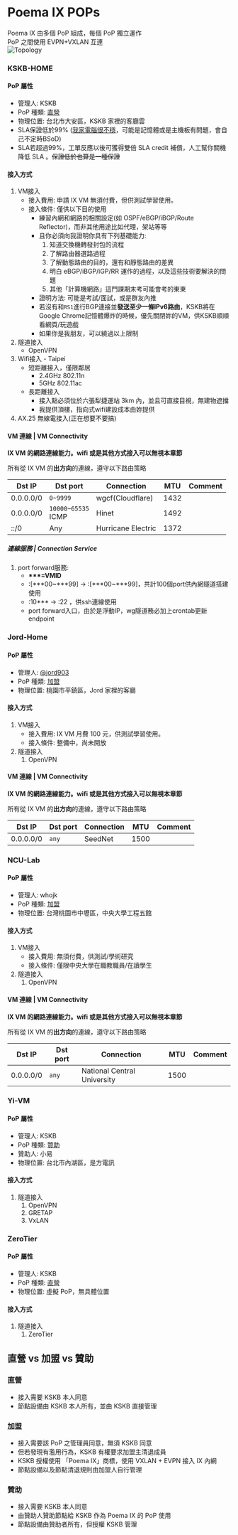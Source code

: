 # Poema IX POPs

Poema IX 由多個 PoP 組成，每個 PoP 獨立運作  
PoP 之間使用 EVPN+VXLAN 互連  
![Topology](https://i.imgur.com/MtAmPL6.png)

### KSKB-HOME

#### PoP 屬性
* 管理人: KSKB
* PoP 種類: [直營](#TYPE)
* 物理位置: 台北市大安區，KSKB 家裡的客廳雲
* SLA保證低於99% ([我家電腦很不穩](https://www.kskb.eu.org/2022/06/5.html)，可能是記憶體或是主機板有問題，會自己不定時BSoD)  
* SLA若超過99%，工單反應以後可獲得雙倍 SLA credit 補償，人工幫你關機降低 SLA 。~~保證低於也算是一種保證~~  

#### 接入方式

1. VM接入
    * 接入費用: 申請 IX VM 無須付費，但供測試學習使用。
    * 接入條件: 僅供以下目的使用
        * 練習內網和網路的相關設定(如 OSPF/eBGP/iBGP/Route Reflector)，而非其他用途比如代理，架站等等
        * 且你必須向我證明你具有下列基礎能力:
            1. 知道交換機轉發封包的流程
            2. 了解路由器選路過程
            3. 了解動態路由的目的，還有和靜態路由的差異
            4. 明白 eBGP/iBGP/iGP/RR 運作的過程，以及這些技術要解決的問題
            5. 其他「計算機網路」這門課期末考可能會考的東東
        * 證明方法: 可能是考試/面試，或是群友內推
        * 若沒有和`RS1`進行BGP連接並**發送至少一條IPv6路由**，KSKB將在Google Chrome記憶體爆炸的時候，優先關閉妳的VM，供KSKB順順看網頁/玩遊戲  
        * 如果你是我朋友，可以繞過以上限制
2. 隧道接入
    * OpenVPN
3. Wifi接入 - Taipei
    * 短距離接入，僅限鄰居
        * 2.4GHz 802.11n
        * 5GHz 802.11ac
    * 長距離接入
        * 接入點必須位於六張犁捷運站 3km 內，並且可直接目視，無建物遮擋
        * 我提供頂樓，指向式wifi建設成本由妳提供
4. AX.25 無線電接入(正在想要不要搞)

#### VM 連線 | VM Connectivity
**IX VM 的網路連線能力。wifi 或是其他方式接入可以無視本章節**

所有從 IX VM 的**出方向**的連線，遵守以下路由策略

| Dst IP           | Dst port                | Connection                  | MTU  | Comment         |
|------------------|-------------------------|-----------------------------|------|-----------------|
| 0.0.0.0/0        | `0~9999`                | wgcf(Cloudflare)            | 1432 |                 |
| 0.0.0.0/0        | `10000~65535`<br>ICMP   | Hinet                       | 1492 |                 |
| ::/0             | Any                     | Hurricane Electric          | 1372 |                 |


##### 連線服務 | Connection Service
1. port forward服務:
    * **\*\*\*=VMID**
    * :\[\*\*\*00~\*\*\*99\] → :\[\*\*\*00~\*\*\*99\]，共計100個port供內網隧道搭建使用  
    * :10\*\*\* → :22 ，供ssh連線使用
    * port forward入口，由於是浮動IP，wg隧道務必加上crontab更新endpoint

### Jord-Home

#### PoP 屬性
* 管理人: [@jord903](https://t.me/jord903)
* PoP 種類: [加盟](#TYPE)
* 物理位置: 桃園市平鎮區，Jord 家裡的客廳

#### 接入方式

1. VM接入
    * 接入費用: IX VM 月費 100 元，供測試學習使用。
    * 接入條件: 整備中，尚未開放
2. 隧道接入
    1. OpenVPN

#### VM 連線 | VM Connectivity
**IX VM 的網路連線能力。wifi 或是其他方式接入可以無視本章節**

所有從 IX VM 的**出方向**的連線，遵守以下路由策略

| Dst IP           | Dst port                | Connection                  | MTU  | Comment         |
|------------------|-------------------------|-----------------------------|------|-----------------|
| 0.0.0.0/0        | `any`                   | SeedNet                     | 1500 |                 |

### NCU-Lab

#### PoP 屬性
* 管理人: whojk
* PoP 種類: [加盟](#TYPE)
* 物理位置: 台灣桃園市中壢區，中央大學工程五館

#### 接入方式

1. VM接入
    * 接入費用: 無須付費，供測試/學術研究
    * 接入條件: 僅限中央大學在職教職員/在讀學生
2. 隧道接入
    1. OpenVPN

#### VM 連線 | VM Connectivity
**IX VM 的網路連線能力。wifi 或是其他方式接入可以無視本章節**

所有從 IX VM 的**出方向**的連線，遵守以下路由策略

| Dst IP           | Dst port                | Connection                  | MTU  | Comment         |
|------------------|-------------------------|-----------------------------|------|-----------------|
| 0.0.0.0/0        | `any`                   | National Central University | 1500 |                 |

### Yi-VM

#### PoP 屬性
* 管理人: KSKB
* PoP 種類: [贊助](#TYPE)
* 贊助人: 小易
* 物理位置: 台北市內湖區，是方電訊

#### 接入方式

1. 隧道接入
    1. OpenVPN
    2. GRETAP
    3. VxLAN
    
### ZeroTier

#### PoP 屬性
* 管理人: KSKB
* PoP 種類: [直營](#TYPE)
* 物理位置: 虛擬 PoP，無具體位置

#### 接入方式

1. 隧道接入
    1. ZeroTier
    
## 直營 vs 加盟 vs 贊助<a name="TYPE"></a>

### 直營
* 接入需要 KSKB 本人同意
* 節點設備由 KSKB 本人所有，並由 KSKB 直接管理  

### 加盟
* 接入需要該 PoP 之管理員同意，無須 KSKB 同意
* 但若發現有濫用行為，KSKB 有權要求加盟主清退成員
* KSKB 授權使用 「Poema IX」商標，使用 VXLAN + EVPN 接入 IX 內網  
* 節點設備以及節點清退規則由加盟人自行管理

### 贊助
* 接入需要 KSKB 本人同意
* 由贊助人贊助節點給 KSKB 作為 Poema IX 的 PoP 使用
* 節點設備由贊助者所有，但授權 KSKB 管理
